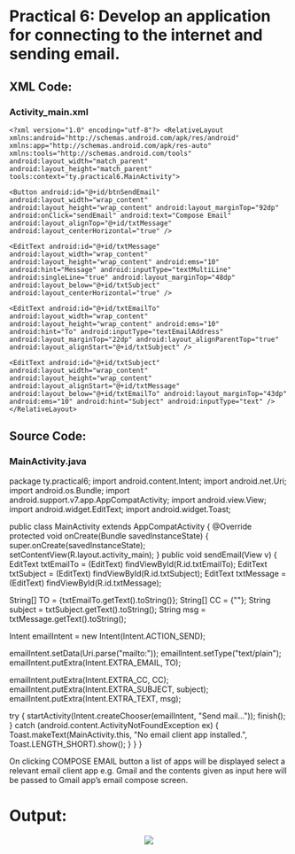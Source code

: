 # Practical 6: Develop an application for connecting to the internet and sending email. 

## XML Code: 
### Activity_main.xml

    <?xml version="1.0" encoding="utf-8"?> <RelativeLayout xmlns:android="http://schemas.android.com/apk/res/android" xmlns:app="http://schemas.android.com/apk/res-auto" xmlns:tools="http://schemas.android.com/tools" android:layout_width="match_parent" android:layout_height="match_parent" tools:context="ty.practical6.MainActivity">

    <Button android:id="@+id/btnSendEmail" android:layout_width="wrap_content" android:layout_height="wrap_content" android:layout_marginTop="92dp" android:onClick="sendEmail" android:text="Compose Email" android:layout_alignTop="@+id/txtMessage" android:layout_centerHorizontal="true" />

    <EditText android:id="@+id/txtMessage" android:layout_width="wrap_content" android:layout_height="wrap_content" android:ems="10" android:hint="Message" android:inputType="textMultiLine" android:singleLine="true" android:layout_marginTop="48dp" android:layout_below="@+id/txtSubject"
    android:layout_centerHorizontal="true" />

    <EditText android:id="@+id/txtEmailTo" android:layout_width="wrap_content" android:layout_height="wrap_content" android:ems="10" android:hint="To" android:inputType="textEmailAddress" android:layout_marginTop="22dp" android:layout_alignParentTop="true" android:layout_alignStart="@+id/txtSubject" />

    <EditText android:id="@+id/txtSubject" android:layout_width="wrap_content" android:layout_height="wrap_content" android:layout_alignStart="@+id/txtMessage" android:layout_below="@+id/txtEmailTo" android:layout_marginTop="43dp" android:ems="10" android:hint="Subject" android:inputType="text" /> 
    </RelativeLayout>


## Source Code: 
### MainActivity.java

package ty.practical6; 
import android.content.Intent; 
import android.net.Uri; 
import android.os.Bundle; 
import android.support.v7.app.AppCompatActivity;
 import android.view.View; 
import android.widget.EditText; 
import android.widget.Toast;

public class MainActivity extends AppCompatActivity 
{ @Override 
protected void onCreate(Bundle savedInstanceState) 
{ 
super.onCreate(savedInstanceState); 
setContentView(R.layout.activity_main); 
}
public void sendEmail(View v) {
EditText txtEmailTo = (EditText) findViewById(R.id.txtEmailTo); 
EditText txtSubject = (EditText) findViewById(R.id.txtSubject); 
EditText txtMessage = (EditText) findViewById(R.id.txtMessage);

String[] TO = {txtEmailTo.getText().toString()}; 
String[] CC = {""}; 
String subject = txtSubject.getText().toString();
 String msg = txtMessage.getText().toString();

Intent emailIntent = new Intent(Intent.ACTION_SEND);

emailIntent.setData(Uri.parse("mailto:")); 
emailIntent.setType("text/plain"); 
emailIntent.putExtra(Intent.EXTRA_EMAIL, TO);

emailIntent.putExtra(Intent.EXTRA_CC, CC); 
emailIntent.putExtra(Intent.EXTRA_SUBJECT, subject); 
emailIntent.putExtra(Intent.EXTRA_TEXT, msg);

try 
{ 
startActivity(Intent.createChooser(emailIntent, "Send mail...")); 
finish(); 
}
catch (android.content.ActivityNotFoundException ex) 
{ 
Toast.makeText(MainActivity.this, "No email client app installed.", Toast.LENGTH_SHORT).show(); 
}
 } 
}

On clicking COMPOSE EMAIL button a list of apps will be displayed select a relevant email client app e.g. Gmail and the contents given as input here will be passed to Gmail app’s email compose screen.

# Output:
<p align="center">
<img src="https://github.com/saksham148/M_A_D/blob/master/o6.PNG?raw=true" />
</p>



